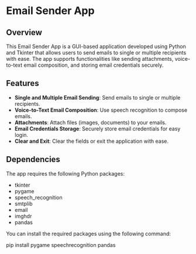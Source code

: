 # Email Sender App

## Overview

This Email Sender App is a GUI-based application developed using Python and Tkinter that allows users to send emails to single or multiple recipients with ease. The app supports functionalities like sending attachments, voice-to-text email composition, and storing email credentials securely.

## Features

- **Single and Multiple Email Sending**: Send emails to single or multiple recipients.
- **Voice-to-Text Email Composition**: Use speech recognition to compose emails.
- **Attachments**: Attach files (images, documents) to your emails.
- **Email Credentials Storage**: Securely store email credentials for easy login.
- **Clear and Exit**: Clear the fields or exit the application with ease.

## Dependencies

The app requires the following Python packages:

- tkinter
- pygame
- speech_recognition
- smtplib
- email
- imghdr
- pandas

You can install the required packages using the following command:

pip install pygame speechrecognition pandas
